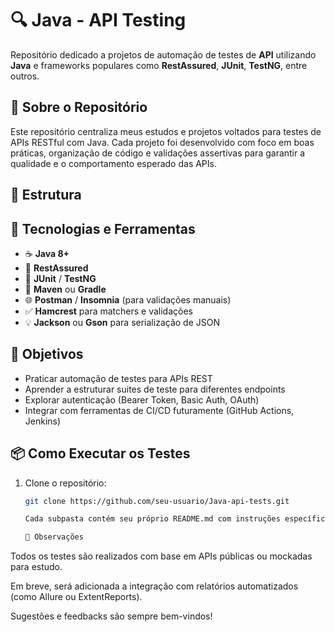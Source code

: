 # 🔍 Java - API Testing

Repositório dedicado a projetos de automação de testes de **API** utilizando **Java** e frameworks populares como **RestAssured**, **JUnit**, **TestNG**, entre outros.

## 🧩 Sobre o Repositório

Este repositório centraliza meus estudos e projetos voltados para testes de APIs RESTful com Java. Cada projeto foi desenvolvido com foco em boas práticas, organização de código e validações assertivas para garantir a qualidade e o comportamento esperado das APIs.

## 📁 Estrutura

## 🚀 Tecnologias e Ferramentas

- ☕ **Java 8+**
- 🔗 **RestAssured**
- 🧪 **JUnit** / **TestNG**
- 🔧 **Maven** ou **Gradle**
- 🌐 **Postman** / **Insomnia** (para validações manuais)
- ✅ **Hamcrest** para matchers e validações
- 💡 **Jackson** ou **Gson** para serialização de JSON

## 🎯 Objetivos

- Praticar automação de testes para APIs REST
- Aprender a estruturar suites de teste para diferentes endpoints
- Explorar autenticação (Bearer Token, Basic Auth, OAuth)
- Integrar com ferramentas de CI/CD futuramente (GitHub Actions, Jenkins)

## 📦 Como Executar os Testes

1. Clone o repositório:
   ```bash
   git clone https://github.com/seu-usuario/Java-api-tests.git

   Cada subpasta contém seu próprio README.md com instruções específicas para o projeto.

   📝 Observações
Todos os testes são realizados com base em APIs públicas ou mockadas para estudo.

Em breve, será adicionada a integração com relatórios automatizados (como Allure ou ExtentReports).

Sugestões e feedbacks são sempre bem-vindos!
